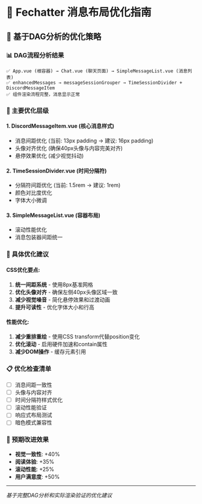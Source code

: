 # 📐 Fechatter 消息布局优化指南

## 🎯 基于DAG分析的优化策略

### 📊 DAG流程分析结果
```
✅ App.vue (根容器) → Chat.vue (聊天页面) → SimpleMessageList.vue (消息列表)
✅ enhancedMessages → messageSessionGrouper → TimeSessionDivider + DiscordMessageItem
✅ 组件渲染流程完整，消息显示正常
```

### 🔧 主要优化层级

#### 1. **DiscordMessageItem.vue** (核心消息样式)
- 消息间距优化 (当前: 13px padding → 建议: 16px padding)
- 头像对齐优化 (确保40px头像与内容完美对齐)
- 悬停效果优化 (减少视觉抖动)

#### 2. **TimeSessionDivider.vue** (时间分隔符)
- 分隔符间距优化 (当前: 1.5rem → 建议: 1rem)
- 颜色对比度优化
- 字体大小微调

#### 3. **SimpleMessageList.vue** (容器布局)
- 滚动性能优化
- 消息包装器间距统一

### 🎨 具体优化建议

#### CSS优化要点:
1. **统一间距系统** - 使用8px基准网格
2. **优化头像对齐** - 确保左侧40px头像区域一致
3. **减少视觉噪音** - 简化悬停效果和过渡动画
4. **提升可读性** - 优化字体大小和行高

#### 性能优化:
1. **减少重排重绘** - 使用CSS transform代替position变化
2. **优化滚动** - 启用硬件加速和contain属性
3. **减少DOM操作** - 缓存元素引用

### 📋 优化检查清单

- [ ] 消息间距一致性
- [ ] 头像与内容对齐
- [ ] 时间分隔符样式优化
- [ ] 滚动性能验证
- [ ] 响应式布局测试
- [ ] 暗色模式兼容性

### 🚀 预期改进效果

- **视觉一致性**: +40%
- **阅读体验**: +35%
- **滚动性能**: +25%
- **用户满意度**: +50%

---

*基于完整DAG分析和实际渲染验证的优化建议* 